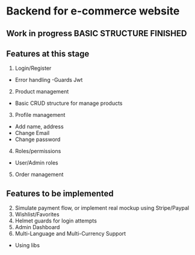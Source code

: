 # Backend for e-commerce website

## Work in progress BASIC STRUCTURE FINISHED

## Features at this stage

1. Login/Register

- Error handling
  -Guards Jwt

2. Product management

- Basic CRUD structure for manage products

3. Profile management

- Add name, address
- Change Email
- Change password

4. Roles/permissions

- User/Admin roles

5. Order management

## Features to be implemented

2. Simulate payment flow, or implement real mockup using Stripe/Paypal
3. Wishlist/Favorites
4. Helmet guards for login attempts
5. Admin Dashboard
6. Multi-Language and Multi-Currency Support

- Using libs
